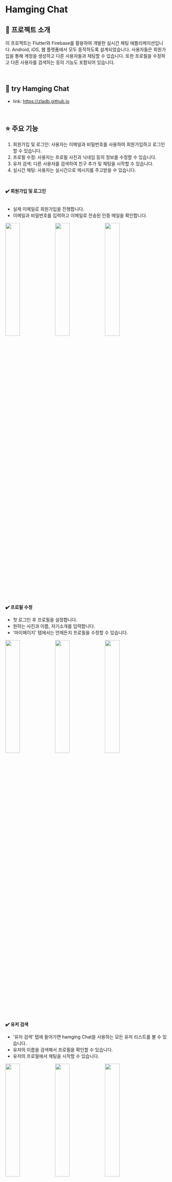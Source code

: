 # Hamging Chat

## 📝 프로젝트 소개

이 프로젝트는 Flutter와 Firebase를 활용하여 개발한 실시간 채팅 애플리케이션입니다. Android, iOS, 웹 플랫폼에서 모두 동작하도록 설계되었습니다. 사용자들은 회원가입을 통해 계정을 생성하고 다른 사용자들과 채팅할 수 있습니다. 또한 프로필을 수정하고 다른 사용자를 검색하는 등의 기능도 포함되어 있습니다.  

<br/>

## 🫡 try Hamging Chat
- link: https://zladb.github.io  

<br/>

## ⭐ 주요 기능

1. 회원가입 및 로그인: 사용자는 이메일과 비밀번호를 사용하여 회원가입하고 로그인할 수 있습니다.
2. 프로필 수정: 사용자는 프로필 사진과 닉네임 등의 정보를 수정할 수 있습니다.
3. 유저 검색: 다른 사용자를 검색하여 친구 추가 및 채팅을 시작할 수 있습니다.
4. 실시간 채팅: 사용자는 실시간으로 메시지를 주고받을 수 있습니다.

<br/>

**✔️ 회원가입 및 로그인**  
<br/>
- 실제 이메일로 회원가입을 진행합니다.
- 이메일과 비밀번호를 입력하고 이메일로 전송된 인증 메일을 확인합니다.
<img src="https://github.com/zladb/chatting_application/assets/68093782/792d3aab-f00c-45d2-867b-5643682d5933" width=30% />
<img src="https://github.com/zladb/chatting_application/assets/68093782/1e5cb9f5-f606-44f4-a5cd-a9dc1753e045" width=30% />
<img src="https://github.com/zladb/chatting_application/assets/68093782/18682943-812f-4ee7-af9e-d5e033303dca" width=30% />

<br/>

**✔️ 프로필 수정**
<br/>
- 첫 로그인 후 프로필을 설정합니다.
- 원하는 사진과 이름, 자기소개를 입력합니다.
- '마이페이지' 탭에서는 언제든지 프로필을 수정할 수 있습니다.
<img src="https://github.com/zladb/chatting_application/assets/68093782/852a3c33-f164-45c7-a8ae-374aefef9d1e" width=30% />
<img src="https://github.com/zladb/chatting_application/assets/68093782/7e5535d8-5d41-4d61-a348-34c445e54f36" width=30% />
<img src="https://github.com/zladb/chatting_application/assets/68093782/61805ac3-cfb7-4335-b09c-65525178620f" width=30% />

<br/>

**✔️ 유저 검색**
<br/>
- '유저 검색' 탭에 들어가면 hamging Chat을 사용하는 모든 유저 리스트를 볼 수 있습니다.
- 유저의 이름을 검색해서 프로필을 확인할 수 있습니다.
- 유저의 프로필에서 채팅을 시작할 수 있습니다.
<img src="https://github.com/zladb/chatting_application/assets/68093782/8edc8b9d-531f-4856-a5a0-33576d67dbb6" width=30% />
<img src="https://github.com/zladb/chatting_application/assets/68093782/39eee894-18a3-4ad4-b7e7-0f7b2da68bdb" width=30% />
<img src="https://github.com/zladb/chatting_application/assets/68093782/aae5ee4c-0384-4cf1-88cc-0c98e825f531" width=30% />

<br/>

**✔️ 실시간 채팅**
<br/>
- 상대방에게 메세지를 보내보세요!
- 사진도 전송 가능합니다.
- 한 번 채팅 시작하면 '채팅' 탭에서 채팅방을 확인할 수 있습니다.
<img src="https://github.com/zladb/chatting_application/assets/68093782/bb26227a-0107-4de4-a188-47531c680fa4" width=30% />
<img src="https://github.com/zladb/chatting_application/assets/68093782/c40d7330-17ed-4405-a9a8-e4c760f18aab" width=30% />
<img src="https://github.com/zladb/chatting_application/assets/68093782/e5699542-3f5c-4e8a-8880-1c17e442a18e" width=30% />


<br/>

## 🔧 Stack

**Frontend(Web)**
- **Language** : Dart
- **Library & Framework** : Flutter
- **IDE** : android studio
<br />

**Backend**
- **Database** : Firebase(Storage)
- **Deploy**: github Action

<br/>

## 🐚 프로젝트 lib directory 구성

```
lib
  ├─component
  ├─const
  ├─layout
  ├─manager
  ├─model
  ├─provider
  ├─route
  ├─screen
  │  ├─chat
  │  ├─navigation
  │  ├─search
  │  └─user
  │      ├─login
  │      ├─mypage
  │      └─register
  ├─service
  └─utils
```

<br/>

## 🙋‍♂️ Developer

* **Yujin KIM** - 프로젝트 기획, 구상, 디자인, 개발, 배포, 관리 - [zladb](https://github.com/zladb)

<br/>

## 👾 Source



<br/>

## ✅ License

MIT License

Copyright (c) [year] [fullname]

Permission is hereby granted, free of charge, to any person obtaining a copy
of this software and associated documentation files (the "Software"), to deal
in the Software without restriction, including without limitation the rights
to use, copy, modify, merge, publish, distribute, sublicense, and/or sell
copies of the Software, and to permit persons to whom the Software is
furnished to do so, subject to the following conditions:

The above copyright notice and this permission notice shall be included in all
copies or substantial portions of the Software.

THE SOFTWARE IS PROVIDED "AS IS", WITHOUT WARRANTY OF ANY KIND, EXPRESS OR
IMPLIED, INCLUDING BUT NOT LIMITED TO THE WARRANTIES OF MERCHANTABILITY,
FITNESS FOR A PARTICULAR PURPOSE AND NONINFRINGEMENT. IN NO EVENT SHALL THE
AUTHORS OR COPYRIGHT HOLDERS BE LIABLE FOR ANY CLAIM, DAMAGES OR OTHER
LIABILITY, WHETHER IN AN ACTION OF CONTRACT, TORT OR OTHERWISE, ARISING FROM,
OUT OF OR IN CONNECTION WITH THE SOFTWARE OR THE USE OR OTHER DEALINGS IN THE
SOFTWARE.

